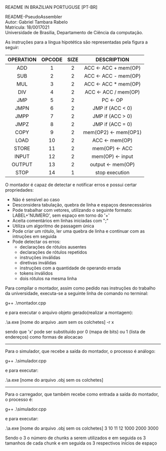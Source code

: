 README IN BRAZILIAN PORTUGUSE [PT-BR]

README-PseudoAssembler  
Autor: 		Gabriel Tambara Rabelo  
Matricula: 	18/0017021  
Universidade de Brasilia, Departamento de Ciência da computação.  

As instruções para a língua hipotética são representadas pela figura a seguir:

| OPERATION | OPCODE | SIZE |     DESCRIPTION     |
|:---------:|:------:|:----:|:-------------------:|
|    ADD    |    1   |   2  | ACC <- ACC + mem(OP) |
|    SUB    |    2   |   2  | ACC <- ACC - mem(OP) |
|    MUL    |    3   |   2  | ACC <- ACC * mem(OP) |
|    DIV    |    4   |   2  | ACC <- ACC / mem(OP) |
|    JMP    |    5   |   2  |       PC <- OP       |
|    JMPN   |    6   |   2  |   JMP if (ACC < 0)   |
|    JMPP   |    7   |   2  |   JMP if (ACC > 0)   |
|    JMPZ   |    8   |   2  |   JMP if (ACC = 0)   |
|    COPY   |    9   |   2  | mem(OP2) <- mem(OP1) |
|    LOAD   |   10   |   2  |    ACC <- mem(OP)    |
|   STORE   |   11   |   2  |    mem(OP) <- ACC    |
|   INPUT   |   12   |   2  |   mem(OP) <- input   |
|   OUTPUT  |   13   |   2  |   output <- mem(OP)  |
|    STOP   |   14   |   1  |    stop execution   |

O montador é capaz de detectar e notificar erros e possui certar propriedades:

* Não é sensível ao caso
* Desconsidera tabulação, quebra de linha e espaços desnecessários
* Pode trabalhar com vetores, utilizando o seguinte formato: LABEL+'NUMERO', sem espaço em torno do '+'
* Aceita comentários em linhas iniciadas com ";"
* Utiliza um algoritmo de passagem única
* Pode criar um rótulo, ler uma quebra de linha e continuar com as intruções em seguida
* Pode detectar os erros:
  * declarações de rótulos ausentes
  * declarações de rótulos repetidos
  * instruções inválidas
  * diretivas inválidas
  * instruções com a quantidade de operando errada
  * tokens inválidos
  * dois rótulos na mesma linha

Para compilar o montador, assim como pedido nas instruções do trabalho da universidade, executa-se a seguinte linha de comando no terminal:

g++ .\montador.cpp 

e para executar o arquivo objeto gerado(realizar a montagem):

.\a.exe [nome do arquivo .asm sem os colchetes] -r x

sendo que 'x' pode ser substituído por 0 (mapa de bits) ou 1 (lista de endereços) como formas de alocacao

---------------

Para o simulador, que recebe a saída do montador, o processo é análogo:

g++ .\simulador.cpp

e para executar:

.\a.exe [nome do arquivo .obj sem os colchetes]

---------------

Para o carregador, que também recebe como entrada a saída do montador, o processo é:

g++ .\simulador.cpp

e para executar:

.\a.exe [nome do arquivo .obj sem os colchetes] 3 10 11 12 1000 2000 3000

Sendo o 3 o número de chunks a serem utilizados e em seguida os 3 tamanhos de cada chunk e em seguida os 3 respectivos inícios de espaço

